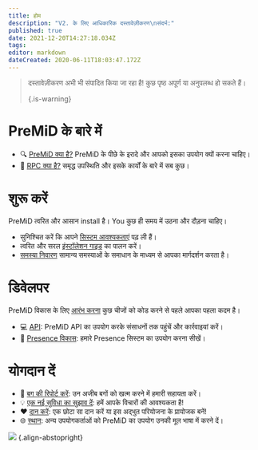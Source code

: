 ```yaml
---
title: होम
description: "V2. के लिए आधिकारिक दस्तावेज़ीकरण\nसंदर्भ:"
published: true
date: 2021-12-20T14:27:18.034Z
tags:
editor: markdown
dateCreated: 2020-06-11T18:03:47.172Z
---
```


> दस्तावेज़ीकरण अभी भी संपादित किया जा रहा है! कुछ पृष्ठ अपूर्ण या अनुपलब्ध हो सकते हैं। 
> 
> {.is-warning}

# PreMiD के बारे में
- :mag: [PreMiD क्या है?](/about) PreMiD के पीछे के इरादे और आपको इसका उपयोग क्यों करना चाहिए।
- :link: [RPC क्या है?](https://discordapp.com/rich-presence) समृद्ध उपस्थिति और इसके कार्यों के बारे में सब कुछ।

# शुरू करें

PreMiD त्वरित और आसान install है। You कुछ ही समय में उठना और दौड़ना चाहिए।

- सुनिश्चित करें कि आपने [सिस्टम आवश्यकताएं](/install/requirements) पढ़ ली हैं।
- त्वरित और सरल [इंस्टॉलेशन गाइड](/install) का पालन करें।
- [समस्या निवारण](/troubleshooting) सामान्य समस्याओं के समाधान के माध्यम से आपका मार्गदर्शन करता है।

# डिवेलपर

PreMiD विकास के लिए [आरंभ करना](/dev) कुछ चीजों को कोड करने से पहले आपका पहला कदम है।

- :computer: [API](/dev/api): PreMiD API का उपयोग करके संसाधनों तक पहुंचें और कार्रवाइयां करें।
- :wrench: [Presence विकास](/dev/presence): हमारे Presence सिस्टम का उपयोग करना सीखें।

# योगदान दें
- :bug: [बग की रिपोर्ट करें](https://github.com/PreMiD): उन अजीब बगों को खत्म करने में हमारी सहायता करें।
- :bulb: [एक नई सुविधा का सुझाव दें](https://discord.premid.app/): हमें आपके विचारों की आवश्यकता है!
- :heart: [दान करें](https://www.patreon.com/Timeraa): एक छोटा सा दान करें या इस अद्भुत परियोजना के प्रायोजक बनें!
- :globe_with_meridians: [स्थान](https://translate.premid.app): अन्य उपयोगकर्ताओं को PreMiD का उपयोग उनकी मूल भाषा में करने दें।

![](https://beta.premid.app/img/logo.2b414dc2.gif) {.align-abstopright}
